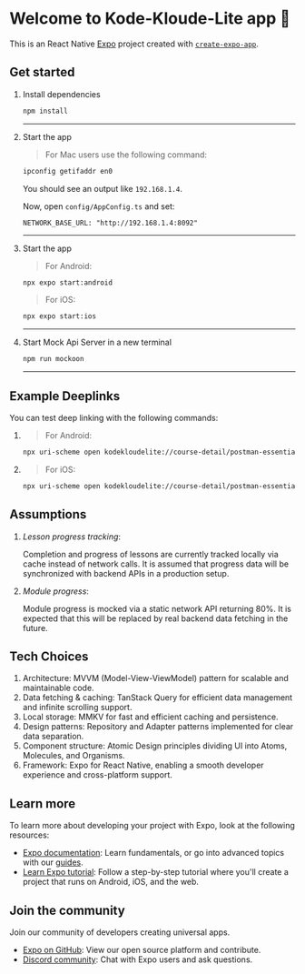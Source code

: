 # Welcome to Kode-Kloude-Lite app 👋

This is an React Native [Expo](https://expo.dev) project created with [`create-expo-app`](https://www.npmjs.com/package/create-expo-app).

## Get started

1. Install dependencies

   ```bash
   npm install
   ```
   ---

2. Start the app

   > For Mac users use the following command:

   ```bash
   ipconfig getifaddr en0
   ```
   You should see an output like `192.168.1.4`.
   
   Now, open `config/AppConfig.ts` and set:

   ```NETWORK_BASE_URL: "http://192.168.1.4:8092"```


   ---

3. Start the app

   > For Android:
   ```bash
   npx expo start:android
   ```

   > For iOS:
   ```bash
   npx expo start:ios
   ```
   ---

4. Start Mock Api Server in a new terminal

   ```bash
   npm run mockoon
   ```
   ---

## Example Deeplinks

You can test deep linking with the following commands:

 1. > For Android:

      ```bash
      npx uri-scheme open kodekloudelite://course-detail/postman-essentials --android
      ```


 2. > For iOS:

      ```bash
      npx uri-scheme open kodekloudelite://course-detail/postman-essentials --ios
      ```

## Assumptions

1. *Lesson progress tracking*:

   Completion and progress of lessons are currently tracked locally via cache instead of network calls. It is assumed that progress data will be synchronized with backend APIs in a production setup.
2. *Module progress*:
   
   Module progress is mocked via a static network API returning 80%. It is expected that this will be replaced by real backend data fetching in the future.

## Tech Choices

1. Architecture: MVVM (Model-View-ViewModel) pattern for scalable and maintainable code.
2. Data fetching & caching: TanStack Query for efficient data management and infinite scrolling support.
3. Local storage: MMKV for fast and efficient caching and persistence.
4. Design patterns: Repository and Adapter patterns implemented for clear data separation.
5. Component structure: Atomic Design principles dividing UI into Atoms, Molecules, and Organisms.
6. Framework: Expo for React Native, enabling a smooth developer experience and cross-platform support.

## Learn more

To learn more about developing your project with Expo, look at the following resources:

- [Expo documentation](https://docs.expo.dev/): Learn fundamentals, or go into advanced topics with our [guides](https://docs.expo.dev/guides).
- [Learn Expo tutorial](https://docs.expo.dev/tutorial/introduction/): Follow a step-by-step tutorial where you'll create a project that runs on Android, iOS, and the web.

## Join the community

Join our community of developers creating universal apps.

- [Expo on GitHub](https://github.com/expo/expo): View our open source platform and contribute.
- [Discord community](https://chat.expo.dev): Chat with Expo users and ask questions.
